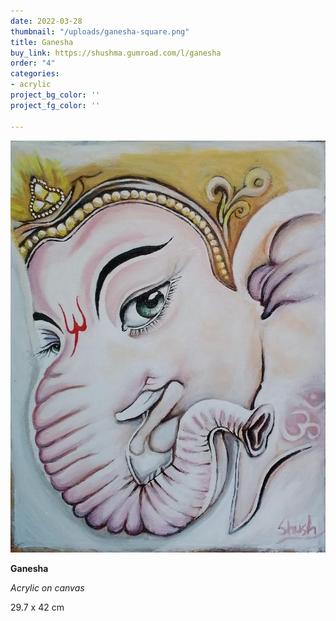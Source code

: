 ```yaml
---
date: 2022-03-28
thumbnail: "/uploads/ganesha-square.png"
title: Ganesha
buy_link: https://shushma.gumroad.com/l/ganesha
order: "4"
categories:
- acrylic
project_bg_color: ''
project_fg_color: ''

---
```

![](/uploads/ganesha.jpeg)

**Ganesha**

_Acrylic on canvas_

29\.7 x 42 cm 